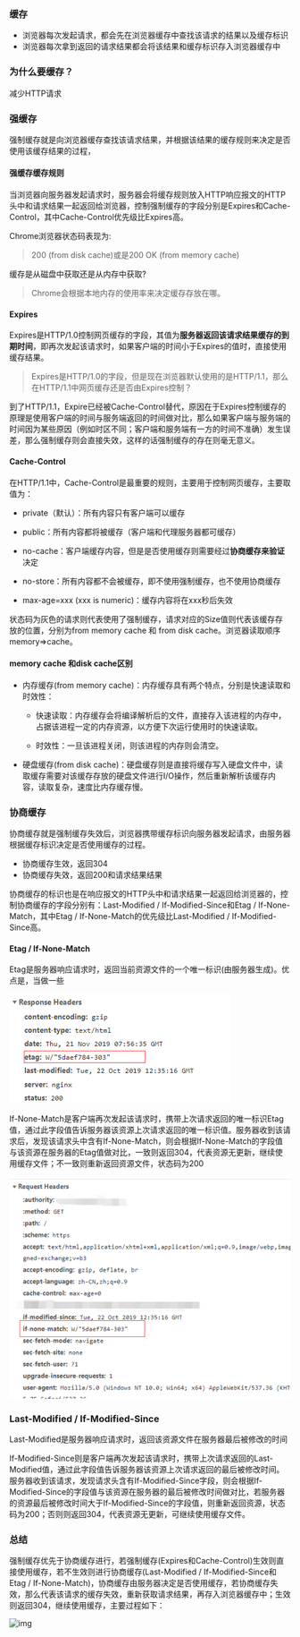 ### 缓存

 - 浏览器每次发起请求，都会先在浏览器缓存中查找该请求的结果以及缓存标识
 - 浏览器每次拿到返回的请求结果都会将该结果和缓存标识存入浏览器缓存中

### 为什么要缓存？

减少HTTP请求

### 强缓存

强制缓存就是向浏览器缓存查找该请求结果，并根据该结果的缓存规则来决定是否使用该缓存结果的过程，

#### 强缓存缓存规则

当浏览器向服务器发起请求时，服务器会将缓存规则放入HTTP响应报文的HTTP头中和请求结果一起返回给浏览器，控制强制缓存的字段分别是Expires和Cache-Control，其中Cache-Control优先级比Expires高。

Chrome浏览器状态码表现为:

> 200 (from disk cache)或是200 OK (from memory cache)

缓存是从磁盘中获取还是从内存中获取?

> Chrome会根据本地内存的使用率来决定缓存存放在哪。

#### Expires

Expires是HTTP/1.0控制网页缓存的字段，其值为**服务器返回该请求结果缓存的到期时间**，即再次发起该请求时，如果客户端的时间小于Expires的值时，直接使用缓存结果。

> Expires是HTTP/1.0的字段，但是现在浏览器默认使用的是HTTP/1.1，那么在HTTP/1.1中网页缓存还是否由Expires控制？

到了HTTP/1.1，Expire已经被Cache-Control替代，原因在于Expires控制缓存的原理是使用客户端的时间与服务端返回的时间做对比，那么如果客户端与服务端的时间因为某些原因（例如时区不同；客户端和服务端有一方的时间不准确）发生误差，那么强制缓存则会直接失效，这样的话强制缓存的存在则毫无意义。

#### Cache-Control

在HTTP/1.1中，Cache-Control是最重要的规则，主要用于控制网页缓存，主要取值为：

- private（默认）：所有内容只有客户端可以缓存

 - public：所有内容都将被缓存（客户端和代理服务器都可缓存）

 - no-cache：客户端缓存内容，但是是否使用缓存则需要经过**协商缓存来验证**决定

 - no-store：所有内容都不会被缓存，即不使用强制缓存，也不使用协商缓存

 - max-age=xxx (xxx is numeric)：缓存内容将在xxx秒后失效

状态码为灰色的请求则代表使用了强制缓存，请求对应的Size值则代表该缓存存放的位置，分别为from memory cache 和 from disk cache。浏览器读取顺序memory=>cache。

#### memory cache 和disk cache区别

 - 内存缓存(from memory cache)：内存缓存具有两个特点，分别是快速读取和时效性：

   - 快速读取：内存缓存会将编译解析后的文件，直接存入该进程的内存中，占据该进程一定的内存资源，以方便下次运行使用时的快速读取。

   - 时效性：一旦该进程关闭，则该进程的内存则会清空。

 - 硬盘缓存(from disk cache)：硬盘缓存则是直接将缓存写入硬盘文件中，读取缓存需要对该缓存存放的硬盘文件进行I/O操作，然后重新解析该缓存内容，读取复杂，速度比内存缓存慢。

### 协商缓存

协商缓存就是强制缓存失效后，浏览器携带缓存标识向服务器发起请求，由服务器根据缓存标识决定是否使用缓存的过程。

- 协商缓存生效，返回304
- 协商缓存失效，返回200和请求结果结果

协商缓存的标识也是在响应报文的HTTP头中和请求结果一起返回给浏览器的，控制协商缓存的字段分别有：Last-Modified / If-Modified-Since和Etag / If-None-Match，其中Etag / If-None-Match的优先级比Last-Modified / If-Modified-Since高。

#### Etag / If-None-Match

Etag是服务器响应请求时，返回当前资源文件的一个唯一标识(由服务器生成)。优点是，当做一些

![](https://github.com/zyg1999/Note/blob/master/review/网络/pic/etag.png)

If-None-Match是客户端再次发起该请求时，携带上次请求返回的唯一标识Etag值，通过此字段值告诉服务器该资源上次请求返回的唯一标识值。服务器收到该请求后，发现该请求头中含有If-None-Match，则会根据If-None-Match的字段值与该资源在服务器的Etag值做对比，一致则返回304，代表资源无更新，继续使用缓存文件；不一致则重新返回资源文件，状态码为200

![](https://github.com/zyg1999/Note/blob/master/review/%E7%BD%91%E7%BB%9C/pic/if-none-match.png)

### Last-Modified / If-Modified-Since

Last-Modified是服务器响应请求时，返回该资源文件在服务器最后被修改的时间



If-Modified-Since则是客户端再次发起该请求时，携带上次请求返回的Last-Modified值，通过此字段值告诉服务器该资源上次请求返回的最后被修改时间。服务器收到该请求，发现请求头含有If-Modified-Since字段，则会根据If-Modified-Since的字段值与该资源在服务器的最后被修改时间做对比，若服务器的资源最后被修改时间大于If-Modified-Since的字段值，则重新返回资源，状态码为200；否则则返回304，代表资源无更新，可继续使用缓存文件。

### 总结

强制缓存优先于协商缓存进行，若强制缓存(Expires和Cache-Control)生效则直接使用缓存，若不生效则进行协商缓存(Last-Modified / If-Modified-Since和Etag / If-None-Match)，协商缓存由服务器决定是否使用缓存，若协商缓存失效，那么代表该请求的缓存失效，重新获取请求结果，再存入浏览器缓存中；生效则返回304，继续使用缓存，主要过程如下：

![img](https://github.com/zyg1999/Note/blob/master/review/%E7%BD%91%E7%BB%9C/pic/if-none-matchcache-all.png)
